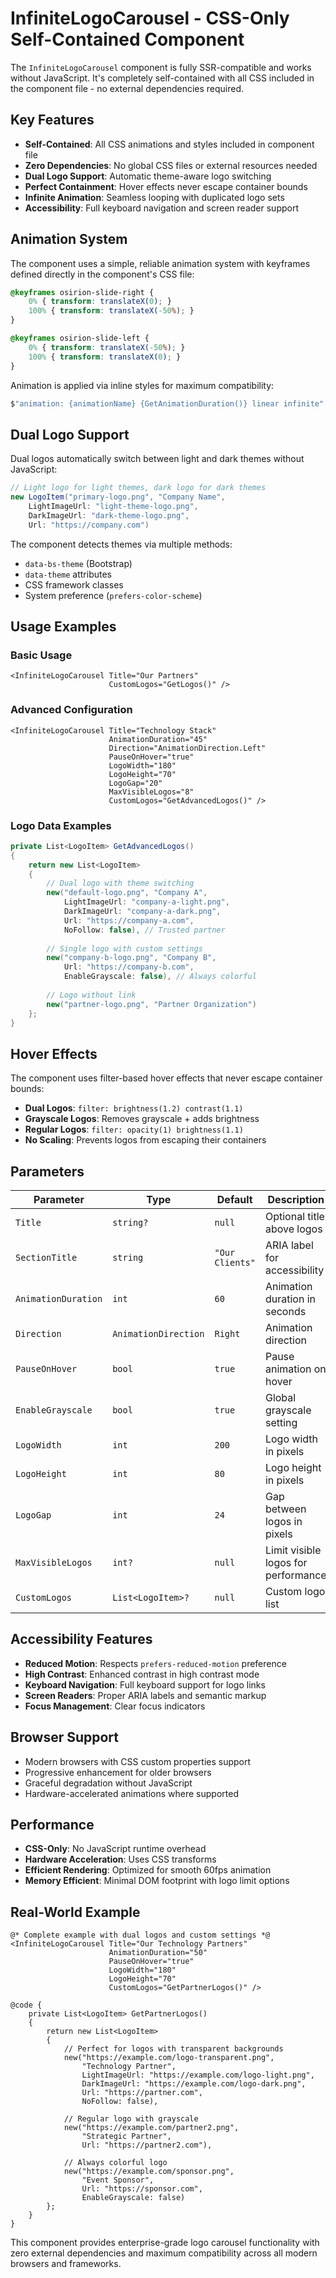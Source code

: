 # InfiniteLogoCarousel - CSS-Only Self-Contained Component

The `InfiniteLogoCarousel` component is fully SSR-compatible and works without JavaScript. It's completely self-contained with all CSS included in the component file - no external dependencies required.

## Key Features

- **Self-Contained**: All CSS animations and styles included in component file
- **Zero Dependencies**: No global CSS files or external resources needed
- **Dual Logo Support**: Automatic theme-aware logo switching
- **Perfect Containment**: Hover effects never escape container bounds
- **Infinite Animation**: Seamless looping with duplicated logo sets
- **Accessibility**: Full keyboard navigation and screen reader support

## Animation System

The component uses a simple, reliable animation system with keyframes defined directly in the component's CSS file:

```css
@keyframes osirion-slide-right {
    0% { transform: translateX(0); }
    100% { transform: translateX(-50%); }
}

@keyframes osirion-slide-left {
    0% { transform: translateX(-50%); }
    100% { transform: translateX(0); }
}
```

Animation is applied via inline styles for maximum compatibility:
```csharp
$"animation: {animationName} {GetAnimationDuration()} linear infinite"
```

## Dual Logo Support

Dual logos automatically switch between light and dark themes without JavaScript:

```csharp
// Light logo for light themes, dark logo for dark themes
new LogoItem("primary-logo.png", "Company Name",
    LightImageUrl: "light-theme-logo.png",
    DarkImageUrl: "dark-theme-logo.png",
    Url: "https://company.com")
```

The component detects themes via multiple methods:
- `data-bs-theme` (Bootstrap)
- `data-theme` attributes
- CSS framework classes
- System preference (`prefers-color-scheme`)

## Usage Examples

### Basic Usage

```razor
<InfiniteLogoCarousel Title="Our Partners"
                      CustomLogos="GetLogos()" />
```

### Advanced Configuration

```razor
<InfiniteLogoCarousel Title="Technology Stack"
                      AnimationDuration="45"
                      Direction="AnimationDirection.Left"
                      PauseOnHover="true"
                      LogoWidth="180"
                      LogoHeight="70"
                      LogoGap="20"
                      MaxVisibleLogos="8"
                      CustomLogos="GetAdvancedLogos()" />
```

### Logo Data Examples

```csharp
private List<LogoItem> GetAdvancedLogos()
{
    return new List<LogoItem>
    {
        // Dual logo with theme switching
        new("default-logo.png", "Company A",
            LightImageUrl: "company-a-light.png",
            DarkImageUrl: "company-a-dark.png",
            Url: "https://company-a.com",
            NoFollow: false), // Trusted partner
            
        // Single logo with custom settings
        new("company-b-logo.png", "Company B",
            Url: "https://company-b.com",
            EnableGrayscale: false), // Always colorful
            
        // Logo without link
        new("partner-logo.png", "Partner Organization")
    };
}
```

## Hover Effects

The component uses filter-based hover effects that never escape container bounds:

- **Dual Logos**: `filter: brightness(1.2) contrast(1.1)`
- **Grayscale Logos**: Removes grayscale + adds brightness
- **Regular Logos**: `filter: opacity(1) brightness(1.1)`
- **No Scaling**: Prevents logos from escaping their containers

## Parameters

| Parameter | Type | Default | Description |
|-----------|------|---------|-------------|
| `Title` | `string?` | `null` | Optional title above logos |
| `SectionTitle` | `string` | `"Our Clients"` | ARIA label for accessibility |
| `AnimationDuration` | `int` | `60` | Animation duration in seconds |
| `Direction` | `AnimationDirection` | `Right` | Animation direction |
| `PauseOnHover` | `bool` | `true` | Pause animation on hover |
| `EnableGrayscale` | `bool` | `true` | Global grayscale setting |
| `LogoWidth` | `int` | `200` | Logo width in pixels |
| `LogoHeight` | `int` | `80` | Logo height in pixels |
| `LogoGap` | `int` | `24` | Gap between logos in pixels |
| `MaxVisibleLogos` | `int?` | `null` | Limit visible logos for performance |
| `CustomLogos` | `List<LogoItem>?` | `null` | Custom logo list |

## Accessibility Features

- **Reduced Motion**: Respects `prefers-reduced-motion` preference
- **High Contrast**: Enhanced contrast in high contrast mode
- **Keyboard Navigation**: Full keyboard support for logo links
- **Screen Readers**: Proper ARIA labels and semantic markup
- **Focus Management**: Clear focus indicators

## Browser Support

- Modern browsers with CSS custom properties support
- Progressive enhancement for older browsers
- Graceful degradation without JavaScript
- Hardware-accelerated animations where supported

## Performance

- **CSS-Only**: No JavaScript runtime overhead
- **Hardware Acceleration**: Uses CSS transforms
- **Efficient Rendering**: Optimized for smooth 60fps animation
- **Memory Efficient**: Minimal DOM footprint with logo limit options

## Real-World Example

```razor
@* Complete example with dual logos and custom settings *@
<InfiniteLogoCarousel Title="Our Technology Partners"
                      AnimationDuration="50"
                      PauseOnHover="true"
                      LogoWidth="180"
                      LogoHeight="70"
                      CustomLogos="GetPartnerLogos()" />

@code {
    private List<LogoItem> GetPartnerLogos()
    {
        return new List<LogoItem>
        {
            // Perfect for logos with transparent backgrounds
            new("https://example.com/logo-transparent.png",
                "Technology Partner",
                LightImageUrl: "https://example.com/logo-light.png",
                DarkImageUrl: "https://example.com/logo-dark.png",
                Url: "https://partner.com",
                NoFollow: false),
                
            // Regular logo with grayscale
            new("https://example.com/partner2.png",
                "Strategic Partner",
                Url: "https://partner2.com"),
                
            // Always colorful logo
            new("https://example.com/sponsor.png",
                "Event Sponsor",
                Url: "https://sponsor.com",
                EnableGrayscale: false)
        };
    }
}
```

This component provides enterprise-grade logo carousel functionality with zero external dependencies and maximum compatibility across all modern browsers and frameworks.